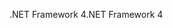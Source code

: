 <span data-ttu-id="8b990-101">.NET Framework 4</span><span class="sxs-lookup"><span data-stu-id="8b990-101">.NET Framework 4</span></span>